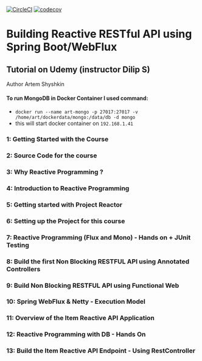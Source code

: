 [![CircleCI](https://circleci.com/gh/artshishkin/learn-reactive-spring.svg?style=svg)](https://circleci.com/gh/artshishkin/learn-reactive-spring)
[![codecov](https://codecov.io/gh/artshishkin/learn-reactive-spring/branch/master/graph/badge.svg)](https://codecov.io/gh/artshishkin/learn-reactive-spring)
# Building Reactive RESTful API using Spring Boot/WebFlux
## Tutorial on Udemy (instructor Dilip S) 

Author Artem Shyshkin

#### To run MongoDB in Docker Container I used command:

-  `docker run --name art-mongo -p 27017:27017 -v /home/art/dockerdata/mongo:/data/db -d mongo`
- this will start docker container on `192.168.1.41`

### 1: Getting Started with the Course
### 2: Source Code for the course
### 3: Why Reactive Programming ?
### 4: Introduction to Reactive Programming
### 5: Getting started with Project Reactor
### 6: Setting up the Project for this course
### 7: Reactive Programming (Flux and Mono) - Hands on + JUnit Testing
### 8: Build the first Non Blocking RESTFUL API using Annotated Controllers
### 9: Build Non Blocking RESTFUL API using Functional Web
### 10: Spring WebFlux & Netty - Execution Model
### 11: Overview of the Item Reactive API Application
### 12: Reactive Programming with DB - Hands On
### 13: Build the Item Reactive API Endpoint - Using RestController



